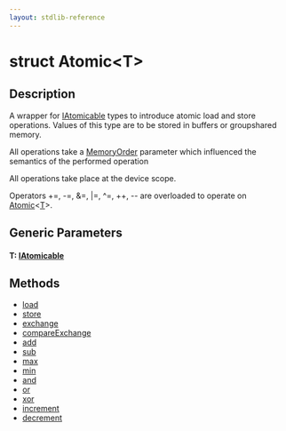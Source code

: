 ```yaml
---
layout: stdlib-reference
---
```


# struct Atomic\<T\>

## Description

A wrapper for <span class='code'><a href="../../interfaces/iatomicable-01/index.html" class="code_type">IAtomicable</a></span> types to introduce atomic load and store
operations. Values of this type are to be stored in buffers or groupshared
memory.

All operations take a <span class='code'><a href="../memoryorder-06/index.html" class="code_type">MemoryOrder</a></span> parameter which influenced the
semantics of the performed operation

All operations take place at the device scope.

Operators <span class='code'>+=</span>, <span class='code'>-=</span>, <span class='code'>&amp;=</span>, <span class='code'>|=</span>, <span class='code'>^=</span>, <span class='code'>++</span>, <span class='code'>--</span> are overloaded to
operate on <span class='code'><a href="index.html" class="code_type">Atomic</a>&lt;<a href="index.html#typeparam-T" class="code_type">T</a>&gt;</span>.


## Generic Parameters

####  <a id="typeparam-T"></a>T: [IAtomicable](../../interfaces/iatomicable-01/index.html)

## Methods

* [load](load)
* [store](store)
* [exchange](exchange)
* [compareExchange](compareexchange-7)
* [add](add)
* [sub](sub)
* [max](max)
* [min](min)
* [and](and)
* [or](or)
* [xor](xor)
* [increment](increment)
* [decrement](decrement)


<!-- RTD-TOC-START
```{toctree}
:titlesonly:
:hidden:

add <add>
and <and>
compareExchange <compareexchange-7>
decrement <decrement>
exchange <exchange>
increment <increment>
load <load>
max <max>
min <min>
or <or>
store <store>
sub <sub>
xor <xor>
```
RTD-TOC-END -->
